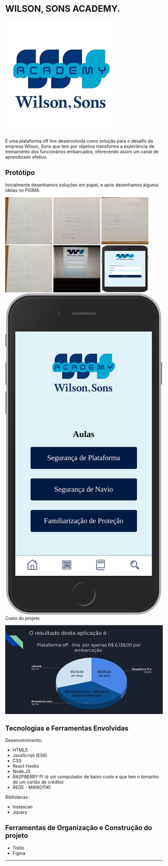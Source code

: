 # WILSON, SONS ACADEMY. 

![log](media/icons/icon.jpeg)


É uma plataforma off line desenvolvida como solução para o desafio da empresa Wilson, Sons que tem por objetivo transforma a experiência de treinamento dos funcionários embarcados, oferecendo assim um canal de aprendizado efetivo.

## Protótipo 

Inicialmente desenhamos soluções em papel, e após desenhamos alguma ideias no FIGMA.

<img src='media/readme/tablet1.jpeg' height = "150" width = "150"  />
<img src='media/readme/mobile1.jpeg' height = "150" width = "150"  />
<img src='media/readme/mobile2.jpeg' height = "150" width = "150"  />
<img src='media/readme/mobile3.jpeg' height = "150" width = "150"  />
<img src='media/readme/mobile4.jpeg' height = "150" width = "150"  />
<img src='media/readme/prototipo0.png' height = "150" width = "150" />
<img src='media/readme/prototipo2.png' 


## Custo do projeto 


![custos](media/readme/custo.jpg)



## Tecnologias e Ferramentas Envolvidas

Desenvolvimento:

* HTML5
* JavaScript (ES6)
* CSS
* React Hooks
* Node.JS
* RASPBERRY PI (é um computador de baixo custo e que tem o tamanho de um cartão de crédito)
* REDE - MIKROTIKI 

Bibliotecas :
* Instascan 
* Jquery

## Ferramentas de Organização e Construção do projeto

* Trello
* Figma








***